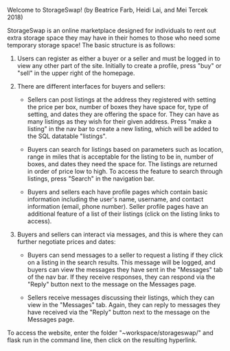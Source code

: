 Welcome to StorageSwap!
(by Beatrice Farb, Heidi Lai, and Mei Tercek 2018)

StorageSwap is an online marketplace designed for individuals to rent out extra storage space they may have in their homes to
those who need some temporary storage space! The basic structure is as follows:

1) Users can register as either a buyer or a seller and must be logged in to view any other part of the site. Initially to create a
profile, press "buy" or "sell" in the upper right of the homepage.

2) There are different interfaces for buyers and sellers:

    - Sellers can post listings at the address they registered with setting the price per box, number of boxes they have space for, type
    of setting, and dates they are offering the space for. They can have as many listings as they wish for their given address. Press
    "make a listing" in the nav bar to create a new listing, which will be added to the SQL datatable "listings".

    - Buyers can search for listings based on parameters such as location, range in miles that is acceptable for the listing to be in,
    number of boxes, and dates they need the space for. The listings are returned in order of price low to high. To access the
    feature to search through listings, press "Search" in the navigation bar.

    - Buyers and sellers each have profile pages which contain basic information including the user's name, username, and
    contact information (email, phone number). Seller profile pages have an additional feature of a list of their listings (click
    on the listing links to access).

3) Buyers and sellers can interact via messages, and this is where they can further negotiate prices and dates:

    - Buyers can send messages to a seller to request a listing if they click on a listing in the search results. This message will
    be logged, and buyers can view the messages they have sent in the "Messages" tab of the nav bar. If they receive responses,
    they can respond via the "Reply" button next to the message on the Messages page.

    - Sellers receive messages discussing their listings, which they can view in the "Messages" tab. Again, they can reply to
    messages they have received via the "Reply" button next to the message on the Messages page.

To access the website, enter the folder "~workspace/storageswap/" and flask run in the command line, then click on the resulting
hyperlink.